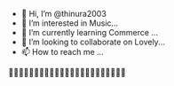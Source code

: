 - 👋 Hi, I’m @thinura2003
- 👀 I’m interested in Music...
- 🌱 I’m currently learning Commerce ...
- 💞️ I’m looking to collaborate on Lovely...
- 📫 How to reach me ...

<!---


thinura2003/thinura2003 is a ✨ special ✨ repository because its `README.md` (this file) appears on your GitHub profile.
You can click the Preview link to take a look at your changes.
--->
🛑🛑🛑🛑🛑🛑🛑🛑🛑🛑🛑🛑🛑🛑🛑🛑🛑🛑🛑🛑🛑🛑🛑
                       
